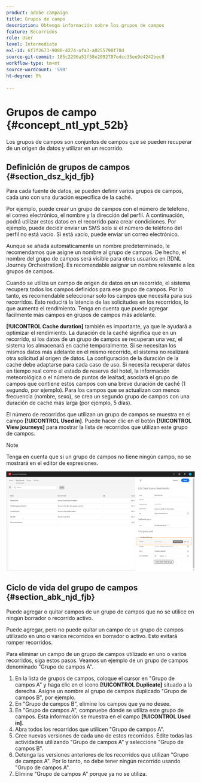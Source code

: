 ```yaml
---
product: adobe campaign
title: Grupos de campo
description: Obtenga información sobre los grupos de campos
feature: Recorridos
role: User
level: Intermediate
exl-id: 6f7f2673-9080-4274-afa3-a0255798f78d
source-git-commit: 185c2296a51f58e2092787edcc35ee9e4242bec8
workflow-type: tm+mt
source-wordcount: '590'
ht-degree: 0%

---
```


# Grupos de campo {#concept_ntl_ypt_52b}

Los grupos de campos son conjuntos de campos que se pueden recuperar de un origen de datos y utilizar en un recorrido.

## Definición de grupos de campos {#section_dsz_kjd_fjb}

Para cada fuente de datos, se pueden definir varios grupos de campos, cada uno con una duración específica de la caché.

Por ejemplo, puede crear un grupo de campos con el número de teléfono, el correo electrónico, el nombre y la dirección del perfil. A continuación, podrá utilizar estos datos en el recorrido para crear condiciones. Por ejemplo, puede decidir enviar un SMS solo si el número de teléfono del perfil no está vacío. Si está vacío, puede enviar un correo electrónico.

Aunque se añada automáticamente un nombre predeterminado, le recomendamos que asigne un nombre al grupo de campos. De hecho, el nombre del grupo de campos será visible para otros usuarios en [!DNL Journey Orchestration]. Es recomendable asignar un nombre relevante a los grupos de campos.

Cuando se utiliza un campo de origen de datos en un recorrido, el sistema recupera todos los campos definidos para ese grupo de campos. Por lo tanto, es recomendable seleccionar solo los campos que necesita para sus recorridos. Esto reducirá la latencia de las solicitudes en los recorridos, lo que aumenta el rendimiento. Tenga en cuenta que puede agregar fácilmente más campos en grupos de campos más adelante.

**[!UICONTROL Cache duration]** también es importante, ya que le ayudará a optimizar el rendimiento. La duración de la caché significa que en un recorrido, si los datos de un grupo de campos se recuperan una vez, el sistema los almacenará en caché temporalmente. Si se necesitan los mismos datos más adelante en el mismo recorrido, el sistema no realizará otra solicitud al origen de datos. La configuración de la duración de la caché debe adaptarse para cada caso de uso. Si necesita recuperar datos en tiempo real como el estado de reserva del hotel, la información meteorológica o el número de puntos de lealtad, asociará el grupo de campos que contiene estos campos con una breve duración de caché (1 segundo, por ejemplo). Para los campos que se actualizan con menos frecuencia (nombre, sexo), se crea un segundo grupo de campos con una duración de caché más larga (por ejemplo, 5 días).

El número de recorridos que utilizan un grupo de campos se muestra en el campo **[!UICONTROL Used in]**. Puede hacer clic en el botón **[!UICONTROL View journeys]** para mostrar la lista de recorridos que utilizan este grupo de campos.

>[!NOTE]
>
>Tenga en cuenta que si un grupo de campos no tiene ningún campo, no se mostrará en el editor de expresiones.

![](../assets/journey3bis.png)

## Ciclo de vida del grupo de campos {#section_abk_njd_fjb}

Puede agregar o quitar campos de un grupo de campos que no se utilice en ningún borrador o recorrido activo.

Puede agregar, pero no puede quitar un campo de un grupo de campos utilizado en uno o varios recorridos en borrador o activo. Esto evitará romper recorridos.

Para eliminar un campo de un grupo de campos utilizado en uno o varios recorridos, siga estos pasos. Veamos un ejemplo de un grupo de campos denominado &quot;Grupo de campos A&quot;.

1. En la lista de grupos de campos, coloque el cursor en &quot;Grupo de campos A&quot; y haga clic en el icono **[!UICONTROL Duplicate]** situado a la derecha. Asigne un nombre al grupo de campos duplicado &quot;Grupo de campos B&quot;, por ejemplo.
1. En &quot;Grupo de campos B&quot;, elimine los campos que ya no desee.
1. En &quot;Grupo de campos A&quot;, compruebe dónde se utiliza este grupo de campos. Esta información se muestra en el campo **[!UICONTROL Used in]**.
1. Abra todos los recorridos que utilicen &quot;Grupo de campos A&quot;.
1. Cree nuevas versiones de cada uno de estos recorridos. Edite todas las actividades utilizando &quot;Grupo de campos A&quot; y seleccione &quot;Grupo de campos B&quot;.
1. Detenga las versiones anteriores de los recorridos que utilizan &quot;Grupo de campos A&quot;. Por lo tanto, no debe tener ningún recorrido usando &quot;Grupo de campos A&quot;.
1. Elimine &quot;Grupo de campos A&quot; porque ya no se utiliza.
